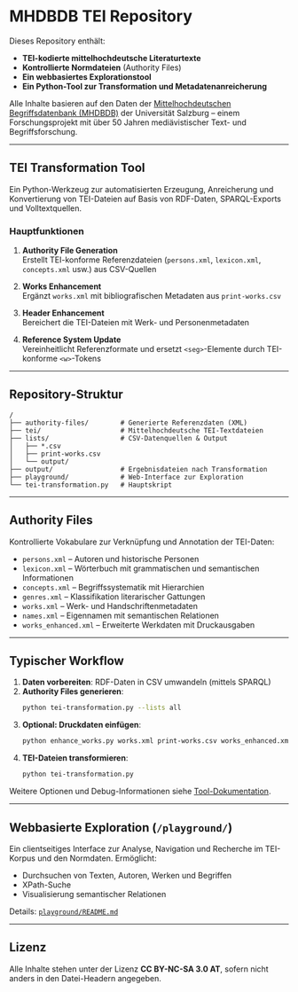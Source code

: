 
# MHDBDB TEI Repository

Dieses Repository enthält:

- **TEI-kodierte mittelhochdeutsche Literaturtexte**
- **Kontrollierte Normdateien** (Authority Files)
- **Ein webbasiertes Explorationstool**
- **Ein Python-Tool zur Transformation und Metadatenanreicherung**

Alle Inhalte basieren auf den Daten der [Mittelhochdeutschen Begriffsdatenbank (MHDBDB)](https://www.mhdbdb.sbg.ac.at) der Universität Salzburg – einem Forschungsprojekt mit über 50 Jahren mediävistischer Text- und Begriffsforschung.

---

## TEI Transformation Tool

Ein Python-Werkzeug zur automatisierten Erzeugung, Anreicherung und Konvertierung von TEI-Dateien auf Basis von RDF-Daten, SPARQL-Exports und Volltextquellen.

### Hauptfunktionen

1. **Authority File Generation**  
   Erstellt TEI-konforme Referenzdateien (`persons.xml`, `lexicon.xml`, `concepts.xml` usw.) aus CSV-Quellen

2. **Works Enhancement**  
   Ergänzt `works.xml` mit bibliografischen Metadaten aus `print-works.csv`

3. **Header Enhancement**  
   Bereichert die TEI-Dateien mit Werk- und Personenmetadaten

4. **Reference System Update**  
   Vereinheitlicht Referenzformate und ersetzt `<seg>`-Elemente durch TEI-konforme `<w>`-Tokens


---

## Repository-Struktur

```text
/
├── authority-files/        # Generierte Referenzdaten (XML)
├── tei/                    # Mittelhochdeutsche TEI-Textdateien
├── lists/                  # CSV-Datenquellen & Output
│   ├── *.csv
│   ├── print-works.csv
│   └── output/
├── output/                 # Ergebnisdateien nach Transformation
├── playground/             # Web-Interface zur Exploration
└── tei-transformation.py   # Hauptskript
```

---

## Authority Files

Kontrollierte Vokabulare zur Verknüpfung und Annotation der TEI-Daten:

- `persons.xml` – Autoren und historische Personen  
- `lexicon.xml` – Wörterbuch mit grammatischen und semantischen Informationen  
- `concepts.xml` – Begriffssystematik mit Hierarchien  
- `genres.xml` – Klassifikation literarischer Gattungen  
- `works.xml` – Werk- und Handschriftenmetadaten  
- `names.xml` – Eigennamen mit semantischen Relationen  
- `works_enhanced.xml` – Erweiterte Werkdaten mit Druckausgaben  

---

##  Typischer Workflow

1. **Daten vorbereiten**: RDF-Daten in CSV umwandeln (mittels SPARQL)
2. **Authority Files generieren**:
   ```bash
   python tei-transformation.py --lists all
   ```
3. **Optional: Druckdaten einfügen**:
   ```bash
   python enhance_works.py works.xml print-works.csv works_enhanced.xml
   ```
4. **TEI-Dateien transformieren**:
   ```bash
   python tei-transformation.py
   ```

Weitere Optionen und Debug-Informationen siehe [Tool-Dokumentation](./README.md).

---

## Webbasierte Exploration (`/playground/`)

Ein clientseitiges Interface zur Analyse, Navigation und Recherche im TEI-Korpus und den Normdaten. Ermöglicht:

- Durchsuchen von Texten, Autoren, Werken und Begriffen
- XPath-Suche
- Visualisierung semantischer Relationen

Details: [`playground/README.md`](./playground/README.md)

---

## Lizenz

Alle Inhalte stehen unter der Lizenz **CC BY-NC-SA 3.0 AT**, sofern nicht anders in den Datei-Headern angegeben.
